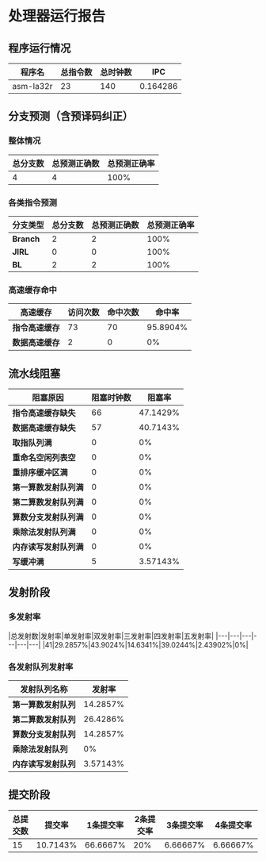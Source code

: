 # 处理器运行报告
## 程序运行情况
|程序名|总指令数|总时钟数|IPC|
|---|---|---|---|
|asm-la32r|23|140|0.164286|

## 分支预测（含预译码纠正）
### 整体情况
|总分支数|总预测正确数|总预测正确率|
|---|---|---|
|4|4|100%|

### 各类指令预测
|分支类型|总分支数|总预测正确数|总预测正确率|
|---|---|---|---|
|**Branch**| 2 | 2 | 100%|
|**JIRL**| 0 | 0 | 100%|
|**BL**| 2 | 2 | 100%|

### 高速缓存命中
|高速缓存|访问次数|命中次数|命中率|
|---|---|---|---|
|**指令高速缓存**| 73 | 70 | 95.8904%|
|**数据高速缓存**| 2 | 0 | 0%|
## 流水线阻塞
|阻塞原因|阻塞时钟数|阻塞率|
|---|---|---|
|**指令高速缓存缺失**| 66 | 47.1429%|
|**数据高速缓存缺失**| 57 | 40.7143%|
|**取指队列满**| 0 | 0%|
|**重命名空闲列表空**|0 | 0%|
|**重排序缓冲区满**|0 | 0%|
|**第一算数发射队列满**|0 | 0%|
|**第二算数发射队列满**|0 | 0%|
|**算数分支发射队列满**|0 | 0%|
|**乘除法发射队列满**|0 | 0%|
|**内存读写发射队列满**|0 | 0%|
|**写缓冲满**|5 | 3.57143%|

## 发射阶段
### 多发射率
|总发射数|发射率|单发射率|双发射率|三发射率|四发射率|五发射率|
|---|---|---|---|---|---|
|41|29.2857%|43.9024%|14.6341%|39.0244%|2.43902%|0%|

### 各发射队列发射率
|发射队列名称|发射率|
|---|---|
|**第一算数发射队列**|14.2857%|
|**第二算数发射队列**|26.4286%|
|**算数分支发射队列**|14.2857%|
|**乘除法发射队列**|0%|
|**内存读写发射队列**|3.57143%|

## 提交阶段
|总提交数|提交率|1条提交率|2条提交率|3条提交率|4条提交率|
|---|---|---|---|---|---|
|15|10.7143%|66.6667%|20%|6.66667%|6.66667%|
